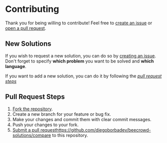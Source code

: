 # Contributing
Thank you for being willing to contribute! Feel free to [create an issue](https://github.com/diegoborbadev/beecrowd-solutions/issues/new) or [open a pull request](https://github.com/diegoborbadev/beecrowd-solutions/compare).

## New Solutions
If you wish to request a new solution, you can do so by [creating an issue](https://github.com/diegoborbadev/beecrowd-solutions/issues/new). Don't forget to specify **which problem** you want to be solved and **which language**.

If you want to add a new solution, you can do it by following the [*pull request steps*](#pull-request-steps)

## Pull Request Steps
1. [Fork the repository](https://github.com/diegoborbadev/beecrowd-solutions/fork).
2. Create a new branch for your feature or bug fix.
3. Make your changes and commit them with clear commit messages.
4. Push your changes to your fork.
5. [Submit a pull request](https://github.com/diegoborbadev/beecrowd-solutions/compare)https://github.com/diegoborbadev/beecrowd-solutions/compare to this repository.
